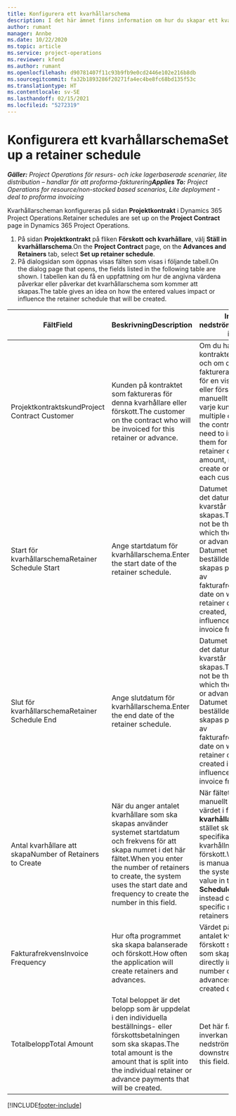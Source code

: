 ```yaml
---
title: Konfigurera ett kvarhållarschema
description: I det här ämnet finns information om hur du skapar ett kvarhållarschema i Project Operations.
author: rumant
manager: Annbe
ms.date: 10/22/2020
ms.topic: article
ms.service: project-operations
ms.reviewer: kfend
ms.author: rumant
ms.openlocfilehash: d90781407f11c93b9fb9e0cd2446e102e216b8db
ms.sourcegitcommit: fa32b1893286f20271fa4ec4be8fc68bd135f53c
ms.translationtype: HT
ms.contentlocale: sv-SE
ms.lasthandoff: 02/15/2021
ms.locfileid: "5272319"
---
```

# <a name="set-up-a-retainer-schedule"></a><span data-ttu-id="16975-103">Konfigurera ett kvarhållarschema</span><span class="sxs-lookup"><span data-stu-id="16975-103">Set up a retainer schedule</span></span>

<span data-ttu-id="16975-104">_**Gäller:** Project Operations för resurs- och icke lagerbaserade scenarier, lite distribution – handlar för att proforma-fakturering_</span><span class="sxs-lookup"><span data-stu-id="16975-104">_**Applies To:** Project Operations for resource/non-stocked based scenarios, Lite deployment - deal to proforma invoicing_</span></span>

<span data-ttu-id="16975-105">Kvarhållarscheman konfigureras på sidan **Projektkontrakt** i Dynamics 365 Project Operations.</span><span class="sxs-lookup"><span data-stu-id="16975-105">Retainer schedules are set up on the **Project Contract** page in Dynamics 365 Project Operations.</span></span>

1. <span data-ttu-id="16975-106">På sidan **Projektkontrakt** på fliken **Förskott och kvarhållare**, välj **Ställ in kvarhållarschema**.</span><span class="sxs-lookup"><span data-stu-id="16975-106">On the **Project Contract** page, on the **Advances and Retainers** tab, select **Set up retainer schedule**.</span></span>
2. <span data-ttu-id="16975-107">På dialogsidan som öppnas visas fälten som visas i följande tabell.</span><span class="sxs-lookup"><span data-stu-id="16975-107">On the dialog page that opens, the fields listed in the following table are shown.</span></span> <span data-ttu-id="16975-108">I tabellen kan du få en uppfattning om hur de angivna värdena påverkar eller påverkar det kvarhållarschema som kommer att skapas.</span><span class="sxs-lookup"><span data-stu-id="16975-108">The table gives an idea on how the entered values impact or influence the retainer schedule that will be created.</span></span>

| <span data-ttu-id="16975-109">Fält</span><span class="sxs-lookup"><span data-stu-id="16975-109">Field</span></span> | <span data-ttu-id="16975-110">Beskrivning</span><span class="sxs-lookup"><span data-stu-id="16975-110">Description</span></span> | <span data-ttu-id="16975-111">Inverkan nedströms</span><span class="sxs-lookup"><span data-stu-id="16975-111">Downstream impact</span></span> |
| --- | --- | --- |
| <span data-ttu-id="16975-112">Projektkontraktskund</span><span class="sxs-lookup"><span data-stu-id="16975-112">Project Contract Customer</span></span> | <span data-ttu-id="16975-113">Kunden på kontraktet som faktureras för denna kvarhållare eller förskott.</span><span class="sxs-lookup"><span data-stu-id="16975-113">The customer on the contract who will be invoiced for this retainer or advance.</span></span> | <span data-ttu-id="16975-114">Om du har flera kunder i kontraktet och kontrakt och om du behöver fakturera var och dem för en viss kvarhållande eller förskott skapar du manuellt en faktura för varje kund.</span><span class="sxs-lookup"><span data-stu-id="16975-114">If you have multiple customers on the contract, and if you need to invoice each of them for a specific retainer or advance amount, manually create one invoice for each customer.</span></span> |
| <span data-ttu-id="16975-115">Start för kvarhållarschema</span><span class="sxs-lookup"><span data-stu-id="16975-115">Retainer Schedule Start</span></span> | <span data-ttu-id="16975-116">Ange startdatum för kvarhållarschema.</span><span class="sxs-lookup"><span data-stu-id="16975-116">Enter the start date of the retainer schedule.</span></span> | <span data-ttu-id="16975-117">Datumet får inte vara det datum då den första kvarstår eller förskott skapas.</span><span class="sxs-lookup"><span data-stu-id="16975-117">This date may not be the date on which the first retainer or advance is created.</span></span> <span data-ttu-id="16975-118">Datumet då den första beställdes eller förskott skapas påverkas även av fakturafrekvensen.</span><span class="sxs-lookup"><span data-stu-id="16975-118">The date on which the first retainer or advance is created, is also influenced by the invoice frequency.</span></span> |
| <span data-ttu-id="16975-119">Slut för kvarhållarschema</span><span class="sxs-lookup"><span data-stu-id="16975-119">Retainer Schedule End</span></span> | <span data-ttu-id="16975-120">Ange slutdatum för kvarhållarschema.</span><span class="sxs-lookup"><span data-stu-id="16975-120">Enter the end date of the retainer schedule.</span></span> | <span data-ttu-id="16975-121">Datumet får inte vara det datum då den sista kvarstår eller förskott skapas.</span><span class="sxs-lookup"><span data-stu-id="16975-121">This date may not be the date on which the last retainer or advance is created.</span></span> <span data-ttu-id="16975-122">Datumet då den sista beställdes eller förskott skapas påverkas även av fakturafrekvensen.</span><span class="sxs-lookup"><span data-stu-id="16975-122">The date on which the last retainer or advance is created is also influenced by the invoice frequency.</span></span> |
| <span data-ttu-id="16975-123">Antal kvarhållare att skapa</span><span class="sxs-lookup"><span data-stu-id="16975-123">Number of Retainers to Create</span></span> | <span data-ttu-id="16975-124">När du anger antalet kvarhållare som ska skapas använder systemet startdatum och frekvens för att skapa numret i det här fältet.</span><span class="sxs-lookup"><span data-stu-id="16975-124">When you enter the number of retainers to create, the system uses the start date and frequency to create the number in this field.</span></span> | <span data-ttu-id="16975-125">När fältet uppdateras manuellt ignoreras värdet i fältet **Slut för kvarhållarschema** och i stället skapas det specifika antalet kvarhållna eller förskott.</span><span class="sxs-lookup"><span data-stu-id="16975-125">When this field is manually updated, the system ignores the value in the **Retainer Schedule End** field and instead creates the specific number of retainers or advances.</span></span> |
| <span data-ttu-id="16975-126">Fakturafrekvens</span><span class="sxs-lookup"><span data-stu-id="16975-126">Invoice Frequency</span></span> | <span data-ttu-id="16975-127">Hur ofta programmet ska skapa balanserade och förskott.</span><span class="sxs-lookup"><span data-stu-id="16975-127">How often the application will create retainers and advances.</span></span> | <span data-ttu-id="16975-128">Värdet påverkar direkt antalet kvarhållare och förskott samt de datum som skapats.</span><span class="sxs-lookup"><span data-stu-id="16975-128">This value directly influences the number of retainers and advances and the created dates.</span></span> |
| <span data-ttu-id="16975-129">Totalbelopp</span><span class="sxs-lookup"><span data-stu-id="16975-129">Total Amount</span></span> | <span data-ttu-id="16975-130">Total beloppet är det belopp som är uppdelat i den individuella beställnings- eller förskottsbetalningen som ska skapas.</span><span class="sxs-lookup"><span data-stu-id="16975-130">The total amount is the amount that is split into the individual retainer or advance payments that will be created.</span></span> | <span data-ttu-id="16975-131">Det här fältet har ingen inverkan nedströms.</span><span class="sxs-lookup"><span data-stu-id="16975-131">There's no downstream impact for this field.</span></span> |


[!INCLUDE[footer-include](../../includes/footer-banner.md)]
